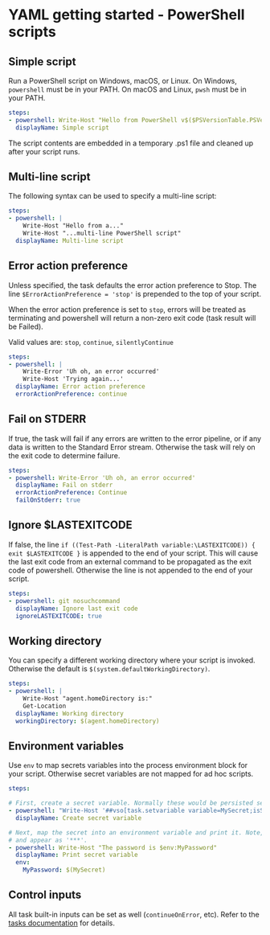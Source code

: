 # YAML getting started - PowerShell scripts

## Simple script

Run a PowerShell script on Windows, macOS, or Linux. On Windows, `powershell` must be in your PATH.
On macOS and Linux, `pwsh` must be in your PATH.

```yaml
steps:
- powershell: Write-Host "Hello from PowerShell v$($PSVersionTable.PSVersion.Major)"
  displayName: Simple script
```

The script contents are embedded in a temporary .ps1 file and cleaned up after your script runs.

## Multi-line script

The following syntax can be used to specify a multi-line script:

```yaml
steps:
- powershell: |
    Write-Host "Hello from a..."
    Write-Host "...multi-line PowerShell script"
  displayName: Multi-line script
```

## Error action preference

Unless specified, the task defaults the error action preference to Stop. The line
`$ErrorActionPreference = 'stop'` is prepended to the top of your script.

When the error action preference is set to `stop`, errors will be treated as terminating and
powershell will return a non-zero exit code (task result will be Failed).

Valid values are: `stop`, `continue`, `silentlyContinue`

```yaml
steps:
- powershell: |
    Write-Error 'Uh oh, an error occurred'
    Write-Host 'Trying again...'
  displayName: Error action preference
  errorActionPreference: continue
```

## Fail on STDERR

If true, the task will fail if any errors are written to the error pipeline, or if any data
is written to the Standard Error stream. Otherwise the task will rely on the exit code to
determine failure.

```yaml
steps:
- powershell: Write-Error 'Uh oh, an error occurred'
  displayName: Fail on stderr
  errorActionPreference: Continue
  failOnStderr: true
```

## Ignore $LASTEXITCODE

If false, the line `if ((Test-Path -LiteralPath variable:\LASTEXITCODE)) { exit $LASTEXITCODE }`
is appended to the end of your script. This will cause the last exit code from an external command
to be propagated as the exit code of powershell. Otherwise the line is not appended to the end of your script.

```yaml
steps:
- powershell: git nosuchcommand
  displayName: Ignore last exit code
  ignoreLASTEXITCODE: true
```

## Working directory

You can specify a different working directory where your script is invoked. Otherwise the default is `$(system.defaultWorkingDirectory)`.

```yaml
steps:
- powershell: |
    Write-Host "agent.homeDirectory is:"
    Get-Location
  displayName: Working directory
  workingDirectory: $(agent.homeDirectory)
```

## Environment variables

Use `env` to map secrets variables into the process environment block for your script. Otherwise secret variables are not mapped for ad hoc scripts.

```yaml
steps:

# First, create a secret variable. Normally these would be persisted securely by the definition.
- powershell: "Write-Host '##vso[task.setvariable variable=MySecret;isSecret=true]My secret value'"
  displayName: Create secret variable

# Next, map the secret into an environment variable and print it. Note, secrets are masked in the log
# and appear as '***'.
- powershell: Write-Host "The password is $env:MyPassword"
  displayName: Print secret variable
  env:
    MyPassword: $(MySecret)
```

## Control inputs

All task built-in inputs can be set as well (`continueOnError`, etc). Refer to the [tasks documentation](yamlgettingstarted-tasks.md) for details.
